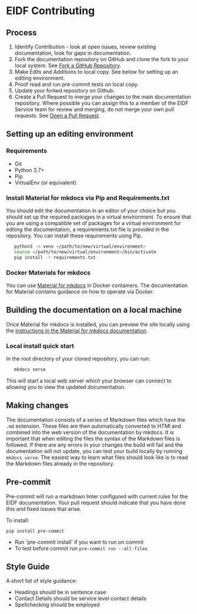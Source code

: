 # EIDF Contributing

## Process

1. Identify Contribution - look at open issues, review existing documentation, look for gaps in documentation.
1. Fork the documentation repository on GitHub and clone the fork to your local system. See [Fork a GitHub Repository](https://help.github.com/articles/fork-a-repo/).
1. Make Edits and Additions to local copy. See below for setting up an editing environment.
1. Proof read and run pre-commit tests on local copy.
1. Update your forked repository on Github.
1. Create a Pull Request to merge your changes to the main documentation repository. Where possible you can assign this to a member of the EIDF Service team for review and merging, do not merge your own pull requests. See [Open a Pull Request](https://help.github.com/articles/using-pull-requests/).

## Setting up an editing environment

### Requirements

- Git
- Python 3.7+
- Pip
- VirtualEnv (or equivalent)

### Install Material for mkdocs via Pip and Requirements.txt

You should edit the documentation in an editor of your choice but you should set up
the required packages in a virtual environment. To ensure that you are using a compatible
set of packages for a virtual environment for editing the documentation, a requirements.txt
file is provided in the repository. You can install these requirements using Pip.

```bash
   python3 -m venv </path/to/new/virtual/environment>
   source </path/to/new/virtual/environment>/bin/activate
   pip install -r requirements.txt
```

### Docker Materials for mkdocs

You can use [Material for mkdocs](https://squidfunk.github.io/mkdocs-material/getting-started/)
in Docker containers. The documentation for
Material contains guidance on how to operate via Docker.

## Building the documentation on a local machine

Once Material for mkdocs is installed, you can preview the site locally using the
[instructions in the Material for mkdocs documentation](https://squidfunk.github.io/mkdocs-material/creating-your-site/#previewing-as-you-write).

### Local install quick start

In the root directory of your cloned repository, you can run:

```bash
   mkdocs serve
```

This will start a local web server which your browser can connect to
allowing you to view the updated documentation.

## Making changes

The documentation consists of a series of Markdown files which have the `.md`
extension. These files are then automatically converted to HTMl and
combined into the web version of the documentation by mkdocs. It is
important that when editing the files the syntax of the Markdown files is
followed. If there are any errors in your changes the build will fail
and the documentation will not update, you can test your build locally
by running `mkdocs serve`. The easiest way to learn what files should look
like is to read the Markdown files already in the repository.

## Pre-commit

Pre-commit will run a markdown linter configured with current rules
for the EIDF documentation. Your pull request should indicate that you have done this and fixed issues that arise.

To install:
```
pip install pre-commit
```
- Run 'pre-commit install' if you want to run on commit
- To test before commit run `pre-commit run --all-files`

## Style Guide

A short list of style guidance:

- Headings should be in sentence case
- Contact Details should be service level contact details
- Spellchecking should be employed
